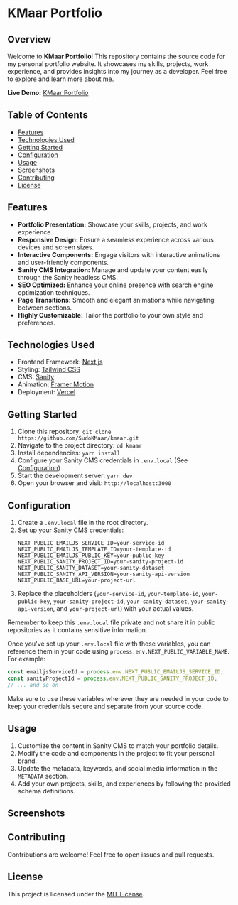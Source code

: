 # KMaar Portfolio

## Overview

Welcome to **KMaar Portfolio**! This repository contains the source code for my personal portfolio website. It showcases my skills, projects, work experience, and provides insights into my journey as a developer. Feel free to explore and learn more about me.

**Live Demo:** [KMaar Portfolio](https://www.kmaar.vercel.app)

## Table of Contents

- [Features](#features)
- [Technologies Used](#technologies-used)
- [Getting Started](#getting-started)
- [Configuration](#configuration)
- [Usage](#usage)
- [Screenshots](#screenshots)
- [Contributing](#contributing)
- [License](#license)

## Features

- **Portfolio Presentation:** Showcase your skills, projects, and work experience.
- **Responsive Design:** Ensure a seamless experience across various devices and screen sizes.
- **Interactive Components:** Engage visitors with interactive animations and user-friendly components.
- **Sanity CMS Integration:** Manage and update your content easily through the Sanity headless CMS.
- **SEO Optimized:** Enhance your online presence with search engine optimization techniques.
- **Page Transitions:** Smooth and elegant animations while navigating between sections.
- **Highly Customizable:** Tailor the portfolio to your own style and preferences.

## Technologies Used

- Frontend Framework: [Next.js](https://nextjs.org/)
- Styling: [Tailwind CSS](https://tailwindcss.com/)
- CMS: [Sanity](https://www.sanity.io/)
- Animation: [Framer Motion](https://www.framer.com/motion/)
- Deployment: [Vercel](https://vercel.com/)

## Getting Started

1. Clone this repository: `git clone https://github.com/SudoKMaar/kmaar.git`
2. Navigate to the project directory: `cd kmaar`
3. Install dependencies: `yarn install`
4. Configure your Sanity CMS credentials in `.env.local` (See [Configuration](#configuration))
5. Start the development server: `yarn dev`
6. Open your browser and visit: `http://localhost:3000`

## Configuration

1. Create a `.env.local` file in the root directory.
2. Set up your Sanity CMS credentials:
   ```env
   NEXT_PUBLIC_EMAILJS_SERVICE_ID=your-service-id
   NEXT_PUBLIC_EMAILJS_TEMPLATE_ID=your-template-id
   NEXT_PUBLIC_EMAILJS_PUBLIC_KEY=your-public-key
   NEXT_PUBLIC_SANITY_PROJECT_ID=your-sanity-project-id
   NEXT_PUBLIC_SANITY_DATASET=your-sanity-dataset
   NEXT_PUBLIC_SANITY_API_VERSION=your-sanity-api-version
   NEXT_PUBLIC_BASE_URL=your-project-url
   ```
3. Replace the placeholders (`your-service-id`, `your-template-id`, `your-public-key`, `your-sanity-project-id`, `your-sanity-dataset`, `your-sanity-api-version`, and `your-project-url`) with your actual values.

Remember to keep this `.env.local` file private and not share it in public repositories as it contains sensitive information.

Once you've set up your `.env.local` file with these variables, you can reference them in your code using `process.env.NEXT_PUBLIC_VARIABLE_NAME`. For example:

```javascript
const emailjsServiceId = process.env.NEXT_PUBLIC_EMAILJS_SERVICE_ID;
const sanityProjectId = process.env.NEXT_PUBLIC_SANITY_PROJECT_ID;
// ... and so on
```

Make sure to use these variables wherever they are needed in your code to keep your credentials secure and separate from your source code.

## Usage

1. Customize the content in Sanity CMS to match your portfolio details.
2. Modify the code and components in the project to fit your personal brand.
3. Update the metadata, keywords, and social media information in the `METADATA` section.
4. Add your own projects, skills, and experiences by following the provided schema definitions.

## Screenshots

## Contributing

Contributions are welcome! Feel free to open issues and pull requests.

## License

This project is licensed under the [MIT License](LICENSE).

